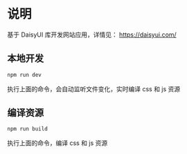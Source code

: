 # 说明

基于 DaisyUI 库开发网站应用，详情见： https://daisyui.com/

## 本地开发

````bash
npm run dev
````

执行上面的命令，会自动监听文件变化，实时编译 css 和 js 资源

## 编译资源

````bash
npm run build
````

执行上面的命令，编译 css 和 js 资源
